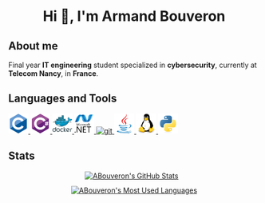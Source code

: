 <style>
.center_duo {
    display: flex;
    justify-content: center;
    align-items: center;
    margin: auto;
}
.center_solo {
    display: block;
    text-align: center;
    margin-top: 10px;
}   
.left_img {
    margin-right: 10px;
}
</style>

<h1 align="center">Hi 👋, I'm Armand Bouveron</h1>

## About me
Final year **IT engineering** student specialized in **cybersecurity**, currently at **Telecom Nancy**, in **France**.

## Languages and Tools
<p align="left"> <a href="https://www.cprogramming.com/" target="_blank" rel="noreferrer"> <img src="https://raw.githubusercontent.com/devicons/devicon/master/icons/c/c-original.svg" alt="c" width="40" height="40"/> </a> <a href="https://www.w3schools.com/cs/" target="_blank" rel="noreferrer"> <img src="https://raw.githubusercontent.com/devicons/devicon/master/icons/csharp/csharp-original.svg" alt="csharp" width="40" height="40"/> </a> <a href="https://www.docker.com/" target="_blank" rel="noreferrer"> <img src="https://raw.githubusercontent.com/devicons/devicon/master/icons/docker/docker-original-wordmark.svg" alt="docker" width="40" height="40"/> </a> <a href="https://dotnet.microsoft.com/" target="_blank" rel="noreferrer"> <img src="https://raw.githubusercontent.com/devicons/devicon/master/icons/dot-net/dot-net-original-wordmark.svg" alt="dotnet" width="40" height="40"/> </a> <a href="https://git-scm.com/" target="_blank" rel="noreferrer"> <img src="https://www.vectorlogo.zone/logos/git-scm/git-scm-icon.svg" alt="git" width="40" height="40"/> </a> <a href="https://www.java.com" target="_blank" rel="noreferrer"> <img src="https://raw.githubusercontent.com/devicons/devicon/master/icons/java/java-original.svg" alt="java" width="40" height="40"/> </a> <a href="https://www.linux.org/" target="_blank" rel="noreferrer"> <img src="https://raw.githubusercontent.com/devicons/devicon/master/icons/linux/linux-original.svg" alt="linux" width="40" height="40"/> </a> <a href="https://www.python.org" target="_blank" rel="noreferrer"> <img src="https://raw.githubusercontent.com/devicons/devicon/master/icons/python/python-original.svg" alt="python" width="40" height="40"/> </a> </p>

## Stats

<!--<div class="center_solo">
    <a href="https://github.com/ryo-ma/github-profile-trophy"><img src="https://github-profile-trophy.vercel.app/?username=abouveron&theme=dracula&no-frame=true" alt="abouveron" /></a>
</div>-->

<div class="center_duo">
    <a class="left_img" href="https://github.com/ABouveron/github-readme-stats">
      <img height=200 align="center" src="https://github-readme-stats-ep5itkshk-abouverons-projects.vercel.app/api?username=abouveron&theme=transparent&show_icons=true&hide=issues,contribs&rank_icon=github"  alt="ABouveron's GitHub Stats"/>
    </a>
</div>
<div class="center_solo">
    <a href="https://github.com/ABouveron/github-readme-stats">
      <img height=200 align="center" src="https://github-readme-stats-ep5itkshk-abouverons-projects.vercel.app/api/top-langs/?username=abouveron&size_weight=0.5&count_weight=0.5&layout=donut&langs_count=5&theme=transparent"  alt="ABouveron's Most Used Languages"/>
    </a>
</div>